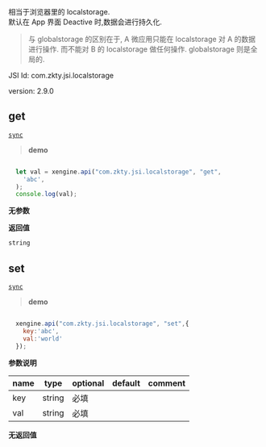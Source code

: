 


相当于浏览器里的 localstorage.  
默认在 App 界面 Deactive 时,数据会进行持久化. 

> 与 globalstorage 的区别在于,  A 微应用只能在 localstorage 对 A 的数据进行操作. 而不能对 B 的 localstorage 做任何操作.
> globalstorage 则是全局的.



JSI Id: com.zkty.jsi.localstorage

version: 2.9.0



## get
[`sync`](/docs/modules/模块-规范?id=jsi-调用)



> **demo**
``` js

  let val = xengine.api("com.zkty.jsi.localstorage", "get",
    'abc',
  );
  console.log(val);

``` 

**无参数**


**返回值**
``` js
string
``` 



## set
[`sync`](/docs/modules/模块-规范?id=jsi-调用)



> **demo**
``` js

  xengine.api("com.zkty.jsi.localstorage", "set",{
    key:'abc',
    val:'world'
  });

``` 

**参数说明**

| name                        | type      | optional | default   | comment  |
| --------------------------- | --------- | -------- | --------- |--------- |
| key | string | 必填 |  |  |
| val | string | 必填 |  |  |

**无返回值**


    

